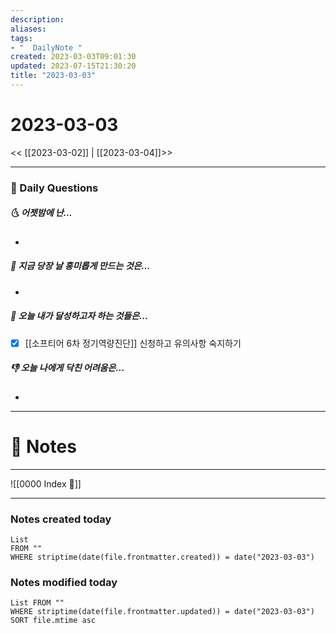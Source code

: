 ```yaml
---
description:
aliases: 
tags:
- "  DailyNote "
created: 2023-03-03T09:01:30
updated: 2023-07-15T21:30:20
title: "2023-03-03"
---
```


# 2023-03-03

<< [[2023-03-02]] | [[2023-03-04]]>>

---

### 📅 Daily Questions

##### 🌜 어젯밤에 난...

- 

##### 🙌 지금 당장 날 흥미롭게 만드는 것은...

- 

##### 🚀 오늘 내가 달성하고자 하는 것들은...

- [x] [[소프티어 6차 정기역량진단]] 신청하고 유의사항 숙지하기

##### 👎 오늘 나에게 닥친 어려움은...

- 

---

# 📝 Notes

---
![[0000 Index 🔗]]

---

### Notes created today

```dataview
List 
FROM "" 
WHERE striptime(date(file.frontmatter.created)) = date("2023-03-03")
```

### Notes modified today

```dataview
List FROM "" 
WHERE striptime(date(file.frontmatter.updated)) = date("2023-03-03") 
SORT file.mtime asc
```
